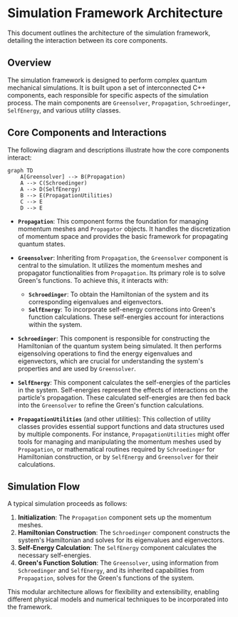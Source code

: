 # Simulation Framework Architecture

This document outlines the architecture of the simulation framework, detailing the interaction between its core components.

## Overview

The simulation framework is designed to perform complex quantum mechanical simulations. It is built upon a set of interconnected C++ components, each responsible for specific aspects of the simulation process. The main components are `Greensolver`, `Propagation`, `Schroedinger`, `SelfEnergy`, and various utility classes.

## Core Components and Interactions

The following diagram and descriptions illustrate how the core components interact:

```mermaid
graph TD
    A[Greensolver] --> B(Propagation)
    A --> C(Schroedinger)
    A --> D(SelfEnergy)
    B --> E(PropagationUtilities)
    C --> E
    D --> E
```

*   **`Propagation`**: This component forms the foundation for managing momentum meshes and `Propagator` objects. It handles the discretization of momentum space and provides the basic framework for propagating quantum states.

*   **`Greensolver`**: Inheriting from `Propagation`, the `Greensolver` component is central to the simulation. It utilizes the momentum meshes and propagator functionalities from `Propagation`. Its primary role is to solve Green's functions. To achieve this, it interacts with:
    *   **`Schroedinger`**: To obtain the Hamiltonian of the system and its corresponding eigenvalues and eigenvectors.
    *   **`SelfEnergy`**: To incorporate self-energy corrections into Green's function calculations. These self-energies account for interactions within the system.

*   **`Schroedinger`**: This component is responsible for constructing the Hamiltonian of the quantum system being simulated. It then performs eigensolving operations to find the energy eigenvalues and eigenvectors, which are crucial for understanding the system's properties and are used by `Greensolver`.

*   **`SelfEnergy`**: This component calculates the self-energies of the particles in the system. Self-energies represent the effects of interactions on the particle's propagation. These calculated self-energies are then fed back into the `Greensolver` to refine the Green's function calculations.

*   **`PropagationUtilities`** (and other utilities): This collection of utility classes provides essential support functions and data structures used by multiple components. For instance, `PropagationUtilities` might offer tools for managing and manipulating the momentum meshes used by `Propagation`, or mathematical routines required by `Schroedinger` for Hamiltonian construction, or by `SelfEnergy` and `Greensolver` for their calculations.

## Simulation Flow

A typical simulation proceeds as follows:

1.  **Initialization**: The `Propagation` component sets up the momentum meshes.
2.  **Hamiltonian Construction**: The `Schroedinger` component constructs the system's Hamiltonian and solves for its eigenvalues and eigenvectors.
3.  **Self-Energy Calculation**: The `SelfEnergy` component calculates the necessary self-energies.
4.  **Green's Function Solution**: The `Greensolver`, using information from `Schroedinger` and `SelfEnergy`, and its inherited capabilities from `Propagation`, solves for the Green's functions of the system.

This modular architecture allows for flexibility and extensibility, enabling different physical models and numerical techniques to be incorporated into the framework.
